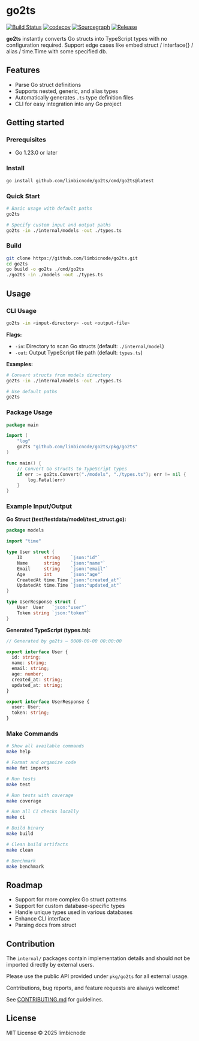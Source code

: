 # go2ts

[![Build Status](https://github.com/limbicnode/go2ts/actions/workflows/ci.yml/badge.svg?branch=main)](https://github.com/limbicnode/go2ts/actions/workflows/ci.yml)
[![codecov](https://codecov.io/gh/limbicnode/go2ts/branch/main/graph/badge.svg)](https://codecov.io/gh/limbicnode/go2ts)
[![Sourcegraph](https://sourcegraph.com/github.com/limbicnode/go2ts/-/badge.svg)](https://sourcegraph.com/github.com/limbicnode/go2ts?badge)
[![Release](https://img.shields.io/github/release/limbicnode/go2ts.svg?style=flat-square)](https://github.com/limbicnode/go2ts/releases)

**go2ts** instantly converts Go structs into TypeScript types with no configuration required. Support edge cases like embed struct / interface{} / alias / time.Time with some specified db.

## Features

- Parse Go struct definitions
- Supports nested, generic, and alias types
- Automatically generates `.ts` type definition files
- CLI for easy integration into any Go project

## Getting started

### Prerequisites

- Go 1.23.0 or later

### Install

```bash
go install github.com/limbicnode/go2ts/cmd/go2ts@latest
```

### Quick Start

```bash
# Basic usage with default paths
go2ts

# Specify custom input and output paths
go2ts -in ./internal/models -out ./types.ts
```

### Build

```bash
git clone https://github.com/limbicnode/go2ts.git
cd go2ts
go build -o go2ts ./cmd/go2ts
./go2ts -in ./models -out ./types.ts
```

## Usage

### CLI Usage

```bash
go2ts -in <input-directory> -out <output-file>
```

**Flags:**

- `-in`: Directory to scan Go structs (default: `./internal/model`)
- `-out`: Output TypeScript file path (default: `types.ts`)

**Examples:**

```bash
# Convert structs from models directory
go2ts -in ./internal/models -out ./types.ts

# Use default paths
go2ts
```

### Package Usage

```go
package main

import (
    "log"
    go2ts "github.com/limbicnode/go2ts/pkg/go2ts"
)

func main() {
    // Convert Go structs to TypeScript types
    if err := go2ts.Convert("./models", "./types.ts"); err != nil {
        log.Fatal(err)
    }
}
```

### Example Input/Output

**Go Struct (test/testdata/model/test_struct.go):**

```go
package models

import "time"

type User struct {
    ID        string    `json:"id"`
    Name      string    `json:"name"`
    Email     string    `json:"email"`
    Age       int       `json:"age"`
    CreatedAt time.Time `json:"created_at"`
    UpdatedAt time.Time `json:"updated_at"`
}

type UserResponse struct {
    User  User   `json:"user"`
    Token string `json:"token"`
}
```

**Generated TypeScript (types.ts):**

```typescript
// Generated by go2ts — 0000-00-00 00:00:00

export interface User {
  id: string;
  name: string;
  email: string;
  age: number;
  created_at: string;
  updated_at: string;
}

export interface UserResponse {
  user: User;
  token: string;
}
```

### Make Commands

```bash
# Show all available commands
make help

# Format and organize code
make fmt imports

# Run tests
make test

# Run tests with coverage
make coverage

# Run all CI checks locally
make ci

# Build binary
make build

# Clean build artifacts
make clean

# Benchmark
make benchmark

```

## Roadmap

- Support for more complex Go struct patterns
- Support for custom database-specific types
- Handle unique types used in various databases
- Enhance CLI interface
- Parsing docs from struct

## Contribution

The `internal/` packages contain implementation details and should not be imported directly by external users.

Please use the public API provided under `pkg/go2ts` for all external usage.

Contributions, bug reports, and feature requests are always welcome!

See [CONTRIBUTING.md](CONTRIBUTING.md) for guidelines.

## License

MIT License © 2025 limbicnode
